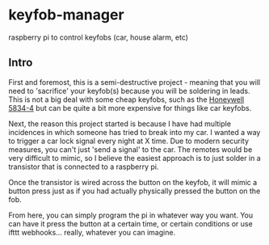 # keyfob-manager
raspberry pi to control keyfobs (car, house alarm, etc)

## Intro
First and foremost, this is a semi-destructive project - meaning that you will need to 'sacrifice' your keyfob(s) because you will be soldering in leads. This is not a big deal with some cheap keyfobs, such as the [Honeywell 5834-4](https://www.amazon.com/dp/B00SZ304ZK/?coliid=IP6QMZRKBK948) but can be quite a bit more expensive for things like car keyfobs.

Next, the reason this project started is because I have had multiple incidences in which someone has tried to break into my car. I wanted a way to trigger a car lock signal every night at X time. Due to modern security measures, you can't just 'send a signal' to the car. The remotes would be very difficult to mimic, so I believe the easiest approach is to just solder in a transistor that is connected to a raspberry pi.

Once the transistor is wired across the button on the keyfob, it will mimic a button press just as if you had actually physically pressed the button on the fob.

From here, you can simply program the pi in whatever way you want. You can have it press the button at a certain time, or certain conditions or use ifttt webhooks... really, whatever you can imagine.

